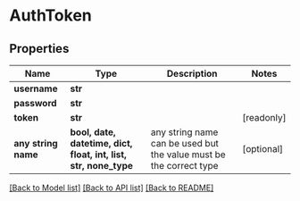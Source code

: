 # AuthToken


## Properties
Name | Type | Description | Notes
------------ | ------------- | ------------- | -------------
**username** | **str** |  | 
**password** | **str** |  | 
**token** | **str** |  | [readonly] 
**any string name** | **bool, date, datetime, dict, float, int, list, str, none_type** | any string name can be used but the value must be the correct type | [optional]

[[Back to Model list]](../README.md#documentation-for-models) [[Back to API list]](../README.md#documentation-for-api-endpoints) [[Back to README]](../README.md)


